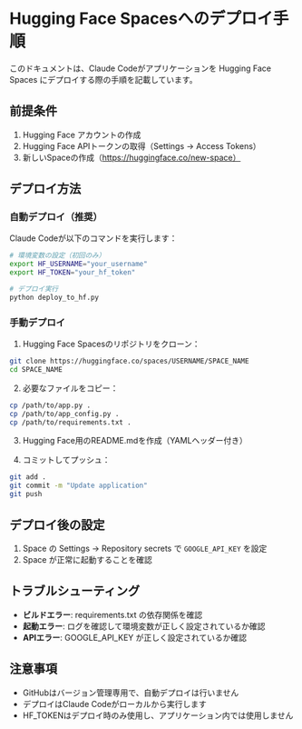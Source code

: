# Hugging Face Spacesへのデプロイ手順

このドキュメントは、Claude Codeがアプリケーションを Hugging Face Spaces にデプロイする際の手順を記載しています。

## 前提条件

1. Hugging Face アカウントの作成
2. Hugging Face APIトークンの取得（Settings → Access Tokens）
3. 新しいSpaceの作成（https://huggingface.co/new-space）

## デプロイ方法

### 自動デプロイ（推奨）

Claude Codeが以下のコマンドを実行します：

```bash
# 環境変数の設定（初回のみ）
export HF_USERNAME="your_username"
export HF_TOKEN="your_hf_token"

# デプロイ実行
python deploy_to_hf.py
```

### 手動デプロイ

1. Hugging Face Spacesのリポジトリをクローン：
```bash
git clone https://huggingface.co/spaces/USERNAME/SPACE_NAME
cd SPACE_NAME
```

2. 必要なファイルをコピー：
```bash
cp /path/to/app.py .
cp /path/to/app_config.py .
cp /path/to/requirements.txt .
```

3. Hugging Face用のREADME.mdを作成（YAMLヘッダー付き）

4. コミットしてプッシュ：
```bash
git add .
git commit -m "Update application"
git push
```

## デプロイ後の設定

1. Space の Settings → Repository secrets で `GOOGLE_API_KEY` を設定
2. Space が正常に起動することを確認

## トラブルシューティング

- **ビルドエラー**: requirements.txt の依存関係を確認
- **起動エラー**: ログを確認して環境変数が正しく設定されているか確認
- **APIエラー**: GOOGLE_API_KEY が正しく設定されているか確認

## 注意事項

- GitHubはバージョン管理専用で、自動デプロイは行いません
- デプロイはClaude Codeがローカルから実行します
- HF_TOKENはデプロイ時のみ使用し、アプリケーション内では使用しません